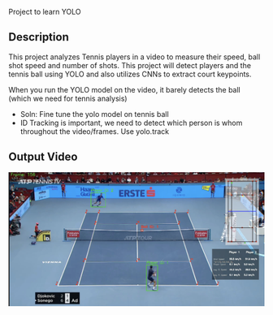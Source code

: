 Project to learn YOLO

## Description
This project analyzes Tennis players in a video to measure their speed, ball shot speed and number of shots. This project will detect players and the tennis ball using YOLO and also utilizes CNNs to extract court keypoints. 

When you run the YOLO model on the video, it barely detects the ball (which we need for tennis analysis)
- Soln: Fine tune the yolo model on tennis ball
- ID Tracking is important, we need to detect which person is whom throughout the video/frames. Use yolo.track

## Output Video 
![Output](output_videos/output_photo.png)